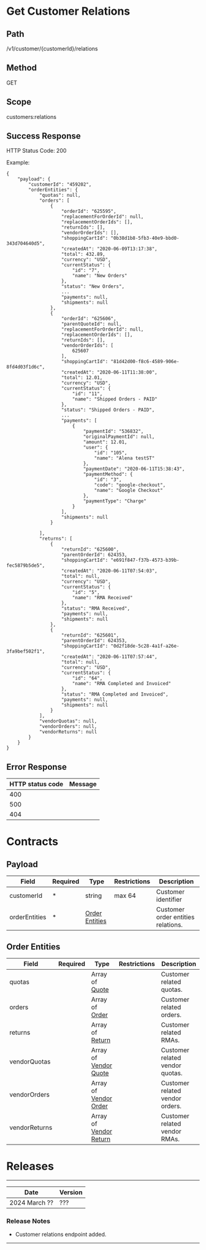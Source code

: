 # Get Customer Relations

## Path
/v1/customer/{customerId}/relations

## Method

GET

## Scope
customers:relations

## Success Response

HTTP Status Code: 200

Example:
```
{
    "payload": {
        "customerId": "459202",
        "orderEntities": {
            "quotas": null,
            "orders": [
                {
                    "orderId": "625595",
					"replacementForOrderId": null,
                    "replacementOrderIds": [],
                    "returnIds": [],
                    "vendorOrderIds": [],
                    "shoppingCartId": "0b38d1b8-5fb3-40e9-bbd0-343d704640d5",
                    "createdAt": "2020-06-09T13:17:38",
                    "total": 432.89,
                    "currency": "USD",
                    "currentStatus": {
                        "id": "7",
                        "name": "New Orders"
                    },
                    "status": "New Orders",
                    ...
                    "payments": null,
                    "shipments": null
                },
                {
                    "orderId": "625606",
                    "parentQuoteId": null,
					"replacementForOrderId": null,
                    "replacementOrderIds": [],
                    "returnIds": [],
                    "vendorOrderIds": [
                        625607
                    ],
                    "shoppingCartId": "81d42d00-f8c6-4589-906e-8fd4d03f1d6c",
                    "createdAt": "2020-06-11T11:38:00",
                    "total": 12.01,
                    "currency": "USD",
                    "currentStatus": {
                        "id": "11",
                        "name": "Shipped Orders - PAID"
                    },
                    "status": "Shipped Orders - PAID",
                    ...
                    "payments": [
                        {
                            "paymentId": "536832",
                            "originalPaymentId": null,
                            "amount": 12.01,
                            "user": {
                                "id": "105",
                                "name": "Alena testST"
                            },
                            "paymentDate": "2020-06-11T15:38:43",
                            "paymentMethod": {
                                "id": "3",
                                "code": "google-checkout",
                                "name": "Google Checkout"
                            },
                            "paymentType": "Charge"
                        }
                    ],
                    "shipments": null
                }
                
            ],
            "returns": [
                {
                    "returnId": "625600",
                    "parentOrderId": 624353,
                    "shoppingCartId": "e691f847-f37b-4573-b39b-fec5879b5de5",
                    "createdAt": "2020-06-11T07:54:03",
                    "total": null,
                    "currency": "USD",
                    "currentStatus": {
                        "id": "5",
                        "name": "RMA Received"
                    },
                    "status": "RMA Received",
                    "payments": null,
                    "shipments": null
                },
                {
                    "returnId": "625601",
                    "parentOrderId": 624353,
                    "shoppingCartId": "0d2f18de-5c28-4a1f-a26e-3fa9bef502f1",
                    "createdAt": "2020-06-11T07:57:44",
                    "total": null,
                    "currency": "USD",
                    "currentStatus": {
                        "id": "64",
                        "name": "RMA Completed and Invoiced"
                    },
                    "status": "RMA Completed and Invoiced",
                    "payments": null,
                    "shipments": null
                }
            ],
            "vendorQuotas": null,
            "vendorOrders": null,
            "vendorReturns": null
        }
    }
}
 ```

## Error Response

| HTTP status code | Message |
|--|--|
| 400 |  |
| 500 |  |
| 404 |  |

# Contracts

## Payload
| Field | Required | Type | Restrictions | Description |
|--|--|--|--|--|
| customerId | * | string | max 64 | Customer identifier |
| orderEntities | * | [Order Entities](https://github.com/dkhardwarecom/docs/blob/main/partnerApi/customers/relations.md#order-entities) |  | Customer order entities relations. |

## Order Entities
| Field | Required | Type | Restrictions | Description |
|--|--|--|--|--|
| quotas |  | Array of [Quote](https://github.com/dkhardwarecom/docs/blob/main/partnerApi/orders.md#quote) |  | Customer related quotas. |
| orders |  | Array of [Order](https://github.com/dkhardwarecom/docs/blob/main/partnerApi/orders.md#order) |  | Customer related orders. |
| returns |  | Array of [Return](https://github.com/dkhardwarecom/docs/blob/main/partnerApi/orders.md#return-rma) |  | Customer related RMAs. |
| vendorQuotas |  | Array of [Vendor Quote](https://github.com/dkhardwarecom/docs/blob/main/partnerApi/orders.md#vendor-quote) |  | Customer related vendor quotas. |
| vendorOrders |  | Array of [Vendor Order](https://github.com/dkhardwarecom/docs/blob/main/partnerApi/orders.md#vendor-order) |  | Customer related vendor orders. |
| vendorReturns |  | Array of [Vendor Return](https://github.com/dkhardwarecom/docs/blob/main/partnerApi/orders.md#vendor-return-rma) |  | Customer related vendor RMAs. |

# Releases
-------------------------------
| Date | Version |
|--|--|
| 2024 March ?? | ??? |
### Release Notes
* Customer relations endpoint added.
-------------------------------
